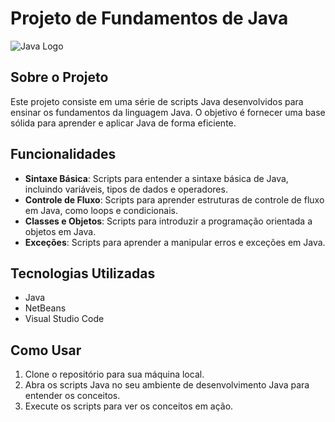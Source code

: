 # Projeto de Fundamentos de Java

![Java Logo](https://bing.com/th?id=OIP.PPB02Q499YYK-SeXk2iW0wHaEK)

## Sobre o Projeto
Este projeto consiste em uma série de scripts Java desenvolvidos para ensinar os fundamentos da linguagem Java. O objetivo é fornecer uma base sólida para aprender e aplicar Java de forma eficiente.

## Funcionalidades
- **Sintaxe Básica**: Scripts para entender a sintaxe básica de Java, incluindo variáveis, tipos de dados e operadores.
- **Controle de Fluxo**: Scripts para aprender estruturas de controle de fluxo em Java, como loops e condicionais.
- **Classes e Objetos**: Scripts para introduzir a programação orientada a objetos em Java.
- **Exceções**: Scripts para aprender a manipular erros e exceções em Java.

## Tecnologias Utilizadas
- Java
- NetBeans
- Visual Studio Code

## Como Usar
1. Clone o repositório para sua máquina local.
2. Abra os scripts Java no seu ambiente de desenvolvimento Java para entender os conceitos.
3. Execute os scripts para ver os conceitos em ação.
